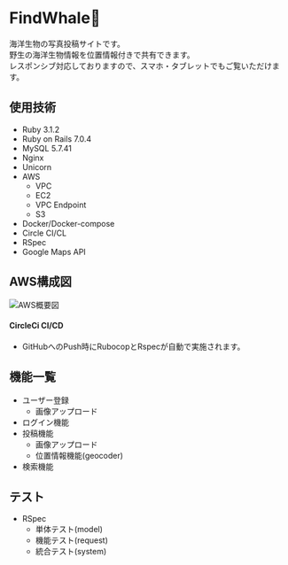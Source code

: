 # FindWhale:whale2:

海洋生物の写真投稿サイトです。  
野生の海洋生物情報を位置情報付きで共有できます。  
レスポンシブ対応しておりますので、スマホ・タブレットでもご覧いただけます。

## 使用技術
* Ruby 3.1.2
* Ruby on Rails 7.0.4
* MySQL 5.7.41
* Nginx
* Unicorn
* AWS
  * VPC
  * EC2
  * VPC Endpoint
  * S3
* Docker/Docker-compose
* Circle CI/CL
* RSpec
* Google Maps API

## AWS構成図
![AWS概要図](https://user-images.githubusercontent.com/101915651/222487401-62eca152-ed02-4ee9-8dd1-2013b90e2c68.png)
#### CircleCi CI/CD
* GitHubへのPush時にRubocopとRspecが自動で実施されます。

## 機能一覧
* ユーザー登録
  * 画像アップロード
* ログイン機能
* 投稿機能
  * 画像アップロード
  * 位置情報機能(geocoder)
* 検索機能

## テスト
* RSpec
  * 単体テスト(model)
  * 機能テスト(request)
  * 統合テスト(system)
